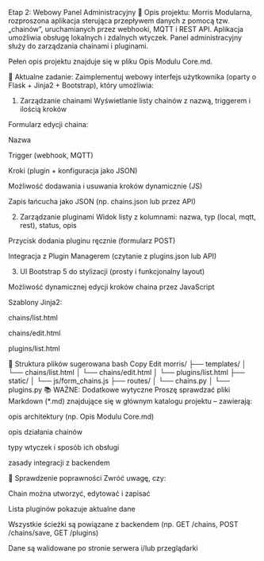 Etap 2: Webowy Panel Administracyjny
📌 Opis projektu: Morris
Modularna, rozproszona aplikacja sterująca przepływem danych z pomocą tzw. „chainów”, uruchamianych przez webhooki, MQTT i REST API. Aplikacja umożliwia obsługę lokalnych i zdalnych wtyczek. Panel administracyjny służy do zarządzania chainami i pluginami.

Pełen opis projektu znajduje się w pliku Opis Modulu Core.md.

🎯 Aktualne zadanie:
Zaimplementuj webowy interfejs użytkownika (oparty o Flask + Jinja2 + Bootstrap), który umożliwia:

1. Zarządzanie chainami
   Wyświetlanie listy chainów z nazwą, triggerem i ilością kroków

Formularz edycji chaina:

Nazwa

Trigger (webhook, MQTT)

Kroki (plugin + konfiguracja jako JSON)

Możliwość dodawania i usuwania kroków dynamicznie (JS)

Zapis łańcucha jako JSON (np. chains.json lub przez API)

2. Zarządzanie pluginami
   Widok listy z kolumnami: nazwa, typ (local, mqtt, rest), status, opis

Przycisk dodania pluginu ręcznie (formularz POST)

Integracja z Plugin Managerem (czytanie z plugins.json lub API)

3. UI
   Bootstrap 5 do stylizacji (prosty i funkcjonalny layout)

Możliwość dynamicznej edycji kroków chaina przez JavaScript

Szablony Jinja2:

chains/list.html

chains/edit.html

plugins/list.html

📁 Struktura plików sugerowana
bash
Copy
Edit
morris/
├── templates/
│ └── chains/list.html
│ └── chains/edit.html
│ └── plugins/list.html
├── static/
│ └── js/form_chains.js
├── routes/
│ └── chains.py
│ └── plugins.py
📚 WAŻNE: Dodatkowe wytyczne
Proszę sprawdzać pliki Markdown (\*.md) znajdujące się w głównym katalogu projektu – zawierają:

opis architektury (np. Opis Modulu Core.md)

opis działania chainów

typy wtyczek i sposób ich obsługi

zasady integracji z backendem

🧪 Sprawdzenie poprawności
Zwróć uwagę, czy:

Chain można utworzyć, edytować i zapisać

Lista pluginów pokazuje aktualne dane

Wszystkie ścieżki są powiązane z backendem (np. GET /chains, POST /chains/save, GET /plugins)

Dane są walidowane po stronie serwera i/lub przeglądarki
